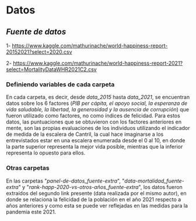 # Datos

## _*Fuente de datos*_
1- https://www.kaggle.com/mathurinache/world-happiness-report-20152021?select=2020.csv

2- https://www.kaggle.com/mathurinache/world-happiness-report-2021?select=MortalityDataWHR2021C2.csv

### Definiendo variables de cada carpeta

En cada carpeta, es decir, desde *data_2015* hasta *data_2021*, se encuentran datos sobre los 6 factores (*PIB per cápita, el apoyo social, la esperanza de vida saludable, la libertad, la generosidad y la ausencia de corrupción*) que fueron utilizado como factores, no como índices de felicidad.
Para estos datos, las puntuaciones que se obtuvieron con los factores anteriores en mente, son las propias evaluaciones de los individuos utilizando el indicador de medida de la escalera de Cantril, la cual hace imaginarse a los entrevistados estar en una escalera enumerada desde el 0 al 10, en donde la parte superior representa la mejor vida posible, mientras que la inferior representa lo opuesto para ellos.

### Otras carpetas

En las carpetas "*panel-de-datos_fuente-extra*", "*data-mortalidad_fuente-extra*" y "*rank-happ-2020-vs-otros-años_fuente-extra*", los datos fueron extraídos del segundo link presente (data realizada por el mismo autor), en donde se relaciona la felicidad de la población en el año 2021 respecto a años anteriores y como esta se puede ver reflejadas en las medidas para la pandemia este 2021.
